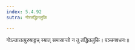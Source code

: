 ```yaml
---
index: 5.4.92
sutra: गोरतद्धितलुकि

---
```

गोऽन्तात्तत्पुरुषाट्टच् स्यात् समासान्तो न तु तद्धितलुकि। पञ्चगवधनः॥